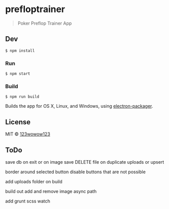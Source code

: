 # prefloptrainer

> Poker Preflop Trainer App


## Dev

```
$ npm install
```

### Run

```
$ npm start
```

### Build

```
$ npm run build
```

Builds the app for OS X, Linux, and Windows, using [electron-packager](https://github.com/electron-userland/electron-packager).


## License

MIT © [123wowow123](http://n/A)


## ToDo
save db on exit or on image save
DELETE file on duplicate uploads or upsert

border around selected button
disable buttons that are not possible

add uploads folder on build

build out add and remove image async path

add grunt scss watch
